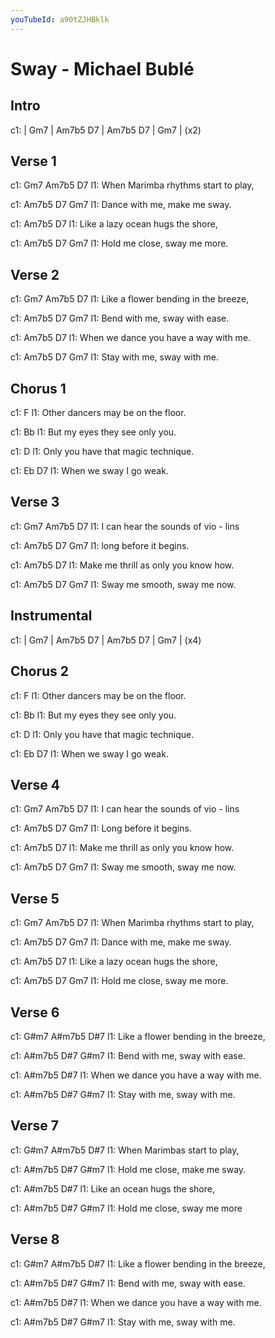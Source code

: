 ```yaml
---
youTubeId: a90tZJHBklk
---
```


# Sway - Michael Bublé

## Intro
 
c1: | Gm7 | Am7b5 D7 | Am7b5 D7 | Gm7 | (x2)
 
## Verse 1
 
c1: Gm7                     Am7b5    D7
l1:    When Marimba rhythms start to play,

c1: Am7b5      D7  Gm7
l1: Dance with me, make me sway.

c1:                   Am7b5    D7
l1: Like a lazy ocean hugs the shore,

c1: Am7b5   D7     Gm7
l1: Hold me close, sway me more.

## Verse 2
 
c1: Gm7                      Am7b5  D7
l1:    Like a flower bending in the breeze,

c1: Am7b5     D7  Gm7
l1: Bend with me, sway with ease.

c1:                          Am7b5    D7
l1: When we dance you have a way with me.

c1: Am7b5     D7  Gm7
l1: Stay with me, sway with me.

## Chorus 1
 
c1:                   F
l1: Other dancers may be on the floor.

c1:                  Bb
l1: But my eyes they see only you.

c1:                    D
l1: Only you have that magic technique.

c1:                   Eb   D7
l1: When we sway I go weak.

## Verse 3
 
c1: Gm7                         Am7b5 D7
l1:    I can hear the sounds of vio - lins

c1: Am7b5  D7   Gm7
l1: long before it begins.

c1:                        Am7b5    D7
l1: Make me thrill as only you know how.

c1: Am7b5   D7      Gm7
l1: Sway me smooth, sway me now.

## Instrumental
 
c1: | Gm7 | Am7b5 D7 | Am7b5 D7 | Gm7 | (x4)
 
## Chorus 2
 
c1:                   F
l1: Other dancers may be on the floor.

c1:                  Bb
l1: But my eyes they see only you.

c1:                    D
l1: Only you have that magic technique.

c1:                   Eb   D7
l1: When we sway I go weak.

## Verse 4
 
c1: Gm7                         Am7b5 D7
l1:    I can hear the sounds of vio - lins

c1: Am7b5  D7   Gm7
l1: Long before it begins.

c1:                        Am7b5    D7
l1: Make me thrill as only you know how.

c1: Am7b5   D7      Gm7
l1: Sway me smooth, sway me now.

## Verse 5
 
c1: Gm7                     Am7b5    D7
l1:    When Marimba rhythms start to play,

c1: Am7b5      D7  Gm7
l1: Dance with me, make me sway.

c1:                   Am7b5    D7
l1: Like a lazy ocean hugs the shore,

c1: Am7b5   D7     Gm7
l1: Hold me close, sway me more.

## Verse 6
 
c1: G#m7                      A#m7b5 D#7
l1:     Like a flower bending in the breeze,

c1: A#m7b5    D#7 G#m7
l1: Bend with me, sway with ease.

c1:                          A#m7b5   D#7
l1: When we dance you have a way with me.

c1: A#m7b5    D#7 G#m7
l1: Stay with me, sway with me.

## Verse 7
 
c1: G#m7                       A#m7b5 D#7
l1:     When Marimbas start to play,

c1: A#m7b5 D#7                    G#m7
l1:        Hold me close, make me sway.

c1:                        A#m7b5 D#7
l1: Like an ocean hugs the shore,

c1: A#m7b5 D#7                    G#m7
l1:        Hold me close, sway me more

## Verse 8
 
c1: G#m7                      A#m7b5 D#7
l1:     Like a flower bending in the breeze,

c1: A#m7b5    D#7 G#m7
l1: Bend with me, sway with ease.

c1:                          A#m7b5   D#7
l1: When we dance you have a way with me.

c1: A#m7b5    D#7 G#m7
l1: Stay with me, sway with me.